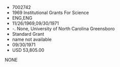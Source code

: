 * 7002742
* 1969 Institutional Grants For Science
* ENG,ENG
* 11/26/1969,09/30/1971
* -. None, University of North Carolina Greensboro
* Standard Grant
*   name not available
* 09/30/1971
* USD 53,805.00

NONE